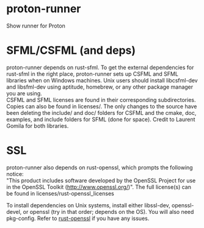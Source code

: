 # proton-runner
Show runner for Proton

# SFML/CSFML (and deps)
proton-runner depends on rust-sfml. To get the external dependencies for rust-sfml in the right place, proton-runner sets up CSFML and SFML libraries when on Windows machines. Unix users should install libcsfml-dev and libsfml-dev using aptitude, homebrew, or any other package manager you are using.  
CSFML and SFML licenses are found in their corresponding subdirectories. Copies can also be found in licenses/. The only changes to the source have been deleting the include/ and doc/ folders for CSFML and the cmake, doc, examples, and include folders for SFML (done for space). Credit to Laurent Gomila for both libraries.

# SSL
proton-runner also depends on rust-openssl, which prompts the following notice:  
"This product includes software developed by the OpenSSL Project for use in the OpenSSL Toolkit (http://www.openssl.org/)". The full license(s) can be found in licenses/rust-openssl_licenses

To install dependencies on Unix systems, install either libssl-dev, openssl-devel, or openssl (try in that order; depends on the OS). You will also need pkg-config. Refer to [rust-openssl](https://github.com/sfackler/rust-openssl) if you have any issues.
